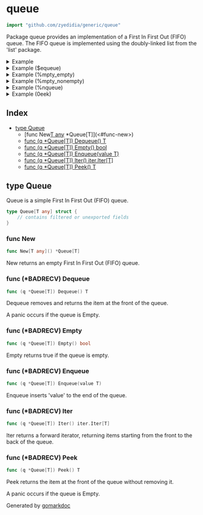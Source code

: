 <!-- Code generated by gomarkdoc. DO NOT EDIT -->

# queue

```go
import "github.com/zyedidia/generic/queue"
```

Package queue provides an implementation of a First In First Out \(FIFO\) queue\. The FIFO queue is implemented using the doubly\-linked list from the 'list' package\.

<details><summary>Example</summary>
<p>

```go
{
	q := New[int]()
	q.Enqueue(1)
	q.Enqueue(2)

	q.Iter().For(func(i int) {
		fmt.Println(i)
	})

}
```

#### Output

```
1
2
```

</p>
</details>

<details><summary>Example ($equeue)</summary>
<p>

```go
{
	q := New[int]()
	q.Enqueue(1)

	fmt.Println(q.Dequeue())

}
```

#### Output

```
1
```

</p>
</details>

<details><summary>Example (%mpty_empty)</summary>
<p>

```go
{
	q := New[int]()

	fmt.Println(q.Empty())

}
```

#### Output

```
true
```

</p>
</details>

<details><summary>Example (%mpty_nonempty)</summary>
<p>

```go
{
	q := New[int]()
	q.Enqueue(1)

	fmt.Println(q.Empty())

}
```

#### Output

```
false
```

</p>
</details>

<details><summary>Example (%nqueue)</summary>
<p>

```go
{
	q := New[int]()
	q.Enqueue(1)
}
```

</p>
</details>

<details><summary>Example (0eek)</summary>
<p>

```go
{
	q := New[int]()
	q.Enqueue(1)

	fmt.Println(q.Peek())

}
```

#### Output

```
1
```

</p>
</details>

## Index

- [type Queue](<#type-queue>)
  - [func New[T any]() *Queue[T]](<#func-new>)
  - [func (q *Queue[T]) Dequeue() T](<#func-badrecv-dequeue>)
  - [func (q *Queue[T]) Empty() bool](<#func-badrecv-empty>)
  - [func (q *Queue[T]) Enqueue(value T)](<#func-badrecv-enqueue>)
  - [func (q *Queue[T]) Iter() iter.Iter[T]](<#func-badrecv-iter>)
  - [func (q *Queue[T]) Peek() T](<#func-badrecv-peek>)


## type Queue

Queue is a simple First In First Out \(FIFO\) queue\.

```go
type Queue[T any] struct {
    // contains filtered or unexported fields
}
```

### func New

```go
func New[T any]() *Queue[T]
```

New returns an empty First In First Out \(FIFO\) queue\.

### func \(\*BADRECV\) Dequeue

```go
func (q *Queue[T]) Dequeue() T
```

Dequeue removes and returns the item at the front of the queue\.

A panic occurs if the queue is Empty\.

### func \(\*BADRECV\) Empty

```go
func (q *Queue[T]) Empty() bool
```

Empty returns true if the queue is empty\.

### func \(\*BADRECV\) Enqueue

```go
func (q *Queue[T]) Enqueue(value T)
```

Enqueue inserts 'value' to the end of the queue\.

### func \(\*BADRECV\) Iter

```go
func (q *Queue[T]) Iter() iter.Iter[T]
```

Iter returns a forward iterator\, returning items starting from the front to the back of the queue\.

### func \(\*BADRECV\) Peek

```go
func (q *Queue[T]) Peek() T
```

Peek returns the item at the front of the queue without removing it\.

A panic occurs if the queue is Empty\.



Generated by [gomarkdoc](<https://github.com/princjef/gomarkdoc>)
